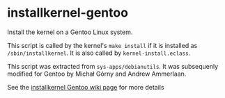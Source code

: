 # installkernel-gentoo

Install the kernel on a Gentoo Linux system.

This script is called by the kernel's `make install` if it is installed as
`/sbin/installkernel`. It is also called by `kernel-install.eclass`.

This script was extracted from `sys-apps/debianutils`. It was subsequenly modified
for Gentoo by Michał Górny and Andrew Ammerlaan.

See the [installkernel Gentoo wiki page](https://wiki.gentoo.org/wiki/Installkernel) for more details
